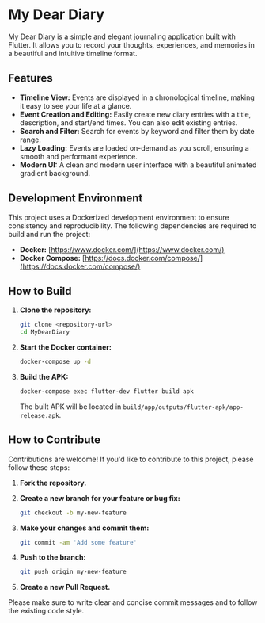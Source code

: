 # My Dear Diary

My Dear Diary is a simple and elegant journaling application built with Flutter. It allows you to record your thoughts, experiences, and memories in a beautiful and intuitive timeline format.

## Features

*   **Timeline View:** Events are displayed in a chronological timeline, making it easy to see your life at a glance.
*   **Event Creation and Editing:** Easily create new diary entries with a title, description, and start/end times. You can also edit existing entries.
*   **Search and Filter:** Search for events by keyword and filter them by date range.
*   **Lazy Loading:** Events are loaded on-demand as you scroll, ensuring a smooth and performant experience.
*   **Modern UI:** A clean and modern user interface with a beautiful animated gradient background.

## Development Environment

This project uses a Dockerized development environment to ensure consistency and reproducibility. The following dependencies are required to build and run the project:

*   **Docker:** [https://www.docker.com/](https://www.docker.com/)
*   **Docker Compose:** [https://docs.docker.com/compose/](https://docs.docker.com/compose/)

## How to Build

1.  **Clone the repository:**

    ```bash
    git clone <repository-url>
    cd MyDearDiary
    ```

2.  **Start the Docker container:**

    ```bash
    docker-compose up -d
    ```

3.  **Build the APK:**

    ```bash
    docker-compose exec flutter-dev flutter build apk
    ```

    The built APK will be located in `build/app/outputs/flutter-apk/app-release.apk`.

## How to Contribute

Contributions are welcome! If you'd like to contribute to this project, please follow these steps:

1.  **Fork the repository.**
2.  **Create a new branch for your feature or bug fix:**

    ```bash
    git checkout -b my-new-feature
    ```

3.  **Make your changes and commit them:**

    ```bash
    git commit -am 'Add some feature'
    ```

4.  **Push to the branch:**

    ```bash
    git push origin my-new-feature
    ```

5.  **Create a new Pull Request.**

Please make sure to write clear and concise commit messages and to follow the existing code style.